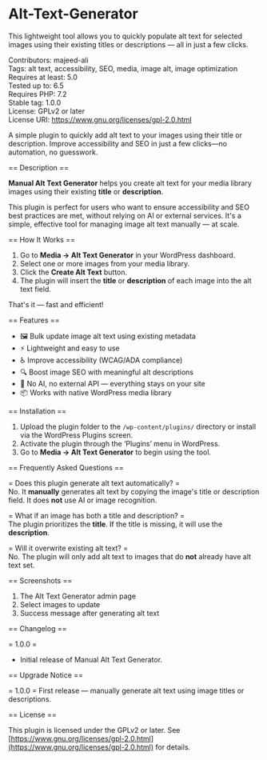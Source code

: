 # Alt-Text-Generator
This lightweight tool allows you to quickly populate alt text for selected images using their existing titles or descriptions — all in just a few clicks.

Contributors: majeed-ali  
Tags: alt text, accessibility, SEO, media, image alt, image optimization  
Requires at least: 5.0  
Tested up to: 6.5  
Requires PHP: 7.2  
Stable tag: 1.0.0  
License: GPLv2 or later  
License URI: https://www.gnu.org/licenses/gpl-2.0.html  

A simple plugin to quickly add alt text to your images using their title or description. Improve accessibility and SEO in just a few clicks—no automation, no guesswork.

== Description ==

**Manual Alt Text Generator** helps you create alt text for your media library images using their existing **title** or **description**.

This plugin is perfect for users who want to ensure accessibility and SEO best practices are met, without relying on AI or external services. It's a simple, effective tool for managing image alt text manually — at scale.

== How It Works ==

1. Go to **Media → Alt Text Generator** in your WordPress dashboard.  
2. Select one or more images from your media library.  
3. Click the **Create Alt Text** button.  
4. The plugin will insert the **title** or **description** of each image into the alt text field.

That's it — fast and efficient!

== Features ==

- 🖼 Bulk update image alt text using existing metadata
- ⚡ Lightweight and easy to use
- ♿ Improve accessibility (WCAG/ADA compliance)
- 🔍 Boost image SEO with meaningful alt descriptions
- 🔧 No AI, no external API — everything stays on your site
- 📦 Works with native WordPress media library

== Installation ==

1. Upload the plugin folder to the `/wp-content/plugins/` directory or install via the WordPress Plugins screen.
2. Activate the plugin through the ‘Plugins’ menu in WordPress.
3. Go to **Media → Alt Text Generator** to begin using the tool.

== Frequently Asked Questions ==

= Does this plugin generate alt text automatically? =  
No. It **manually** generates alt text by copying the image's title or description field. It does **not** use AI or image recognition.

= What if an image has both a title and description? =  
The plugin prioritizes the **title**. If the title is missing, it will use the **description**.

= Will it overwrite existing alt text? =  
No. The plugin will only add alt text to images that do **not** already have alt text set.

== Screenshots ==

1. The Alt Text Generator admin page
2. Select images to update
3. Success message after generating alt text

== Changelog ==

= 1.0.0 =
* Initial release of Manual Alt Text Generator.

== Upgrade Notice ==

= 1.0.0 =
First release — manually generate alt text using image titles or descriptions.

== License ==

This plugin is licensed under the GPLv2 or later. See [https://www.gnu.org/licenses/gpl-2.0.html](https://www.gnu.org/licenses/gpl-2.0.html) for details.

